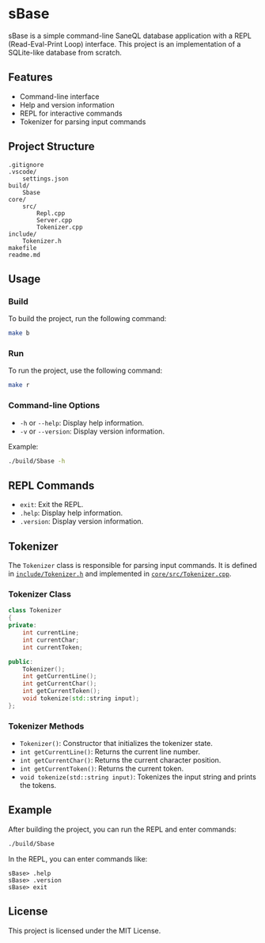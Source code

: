 # sBase

sBase is a simple command-line SaneQL database application with a REPL (Read-Eval-Print Loop) interface. This project is an implementation of a SQLite-like database from scratch.

## Features

- Command-line interface
- Help and version information
- REPL for interactive commands
- Tokenizer for parsing input commands

## Project Structure

```
.gitignore
.vscode/
    settings.json
build/
    Sbase
core/
    src/
        Repl.cpp
        Server.cpp
        Tokenizer.cpp
include/
    Tokenizer.h
makefile
readme.md
```

## Usage

### Build

To build the project, run the following command:

```sh
make b
```

### Run

To run the project, use the following command:

```sh
make r
```

### Command-line Options

- `-h` or `--help`: Display help information.
- `-v` or `--version`: Display version information.

Example:

```sh
./build/Sbase -h
```

## REPL Commands

- `exit`: Exit the REPL.
- `.help`: Display help information.
- `.version`: Display version information.

## Tokenizer

The `Tokenizer` class is responsible for parsing input commands. It is defined in [`include/Tokenizer.h`](include/Tokenizer.h) and implemented in [`core/src/Tokenizer.cpp`](core/src/Tokenizer.cpp).

### Tokenizer Class

```cpp
class Tokenizer
{
private:
    int currentLine;
    int currentChar;
    int currentToken;

public:
    Tokenizer();
    int getCurrentLine();
    int getCurrentChar();
    int getCurrentToken();
    void tokenize(std::string input);
};
```

### Tokenizer Methods

- `Tokenizer()`: Constructor that initializes the tokenizer state.
- `int getCurrentLine()`: Returns the current line number.
- `int getCurrentChar()`: Returns the current character position.
- `int getCurrentToken()`: Returns the current token.
- `void tokenize(std::string input)`: Tokenizes the input string and prints the tokens.

## Example

After building the project, you can run the REPL and enter commands:

```sh
./build/Sbase
```

In the REPL, you can enter commands like:

```
sBase> .help
sBase> .version
sBase> exit
```

## License

This project is licensed under the MIT License.

